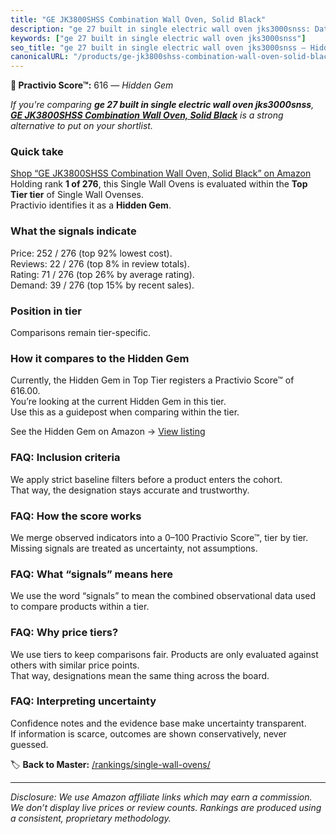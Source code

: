 ```yaml
---
title: "GE JK3800SHSS Combination Wall Oven, Solid Black"
description: "ge 27 built in single electric wall oven jks3000snss: Data-driven within Top Tier ranking using the Practivio Score™. Positioned by quality, value, demand, fin…"
keywords: ["ge 27 built in single electric wall oven jks3000snss"]
seo_title: "ge 27 built in single electric wall oven jks3000snss — Hidden Gem Top Tier (2025)"
canonicalURL: "/products/ge-jk3800shss-combination-wall-oven-solid-black-B00N45FU58/"
---
```


**💎 Practivio Score™:** 616 — _Hidden Gem_


*If you're comparing **ge 27 built in single electric wall oven jks3000snss**, **[GE JK3800SHSS Combination Wall Oven, Solid Black](https://www.amazon.com/dp/B00N45FU58?tag=practivio-20)** is a strong alternative to put on your shortlist.*
### Quick take
[Shop “GE JK3800SHSS Combination Wall Oven, Solid Black” on Amazon](https://www.amazon.com/dp/B00N45FU58?tag=practivio-20)
Holding rank **1 of 276**, this Single Wall Ovens is evaluated within the **Top Tier tier** of Single Wall Ovenses.  
Practivio identifies it as a **Hidden Gem**.

### What the signals indicate
Price: 252 / 276 (top 92% lowest cost).  
Reviews: 22 / 276 (top 8% in review totals).  
Rating: 71 / 276 (top 26% by average rating).  
Demand: 39 / 276 (top 15% by recent sales).

### Position in tier
Comparisons remain tier-specific.

### How it compares to the Hidden Gem
Currently, the Hidden Gem in Top Tier registers a Practivio Score™ of 616.00.  
You’re looking at the current Hidden Gem in this tier.  
Use this as a guidepost when comparing within the tier.  

See the Hidden Gem on Amazon → [View listing](https://www.amazon.com/dp/B00N45FU58?tag=practivio-20)

### FAQ: Inclusion criteria
We apply strict baseline filters before a product enters the cohort.  
That way, the designation stays accurate and trustworthy.

### FAQ: How the score works
We merge observed indicators into a 0–100 Practivio Score™, tier by tier.  
Missing signals are treated as uncertainty, not assumptions.

### FAQ: What “signals” means here
We use the word “signals” to mean the combined observational data used to compare products within a tier.

### FAQ: Why price tiers?
We use tiers to keep comparisons fair. Products are only evaluated against others with similar price points.  
That way, designations mean the same thing across the board.

### FAQ: Interpreting uncertainty
Confidence notes and the evidence base make uncertainty transparent.  
If information is scarce, outcomes are shown conservatively, never guessed.


🏷️ **Back to Master:** [/rankings/single-wall-ovens/](/rankings/single-wall-ovens/)

---
_Disclosure: We use Amazon affiliate links which may earn a commission. We don’t display live prices or review counts. Rankings are produced using a consistent, proprietary methodology._

